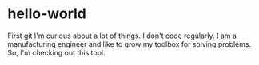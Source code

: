 # hello-world
First git
I'm curious about a lot of things.
I don't code regularly.
I am a manufacturing engineer and like to grow my toolbox for solving problems.
So, I'm checking out this tool.
